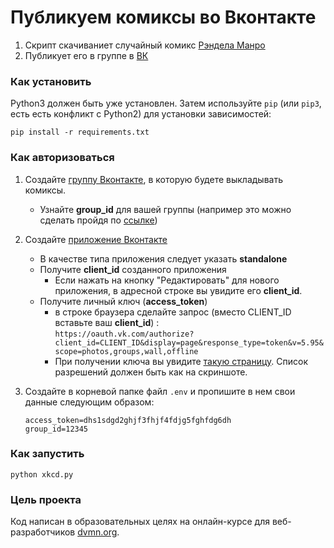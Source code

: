 # Публикуем комиксы во Вконтакте

1. Cкрипт скачиваниет случайный комикс [Рэндела Манро][xkcd]  
2. Публикует его в группе в [ВК][vc] 



### Как установить

Python3 должен быть уже установлен. 
Затем используйте `pip` (или `pip3`, есть есть конфликт с Python2) для установки зависимостей:
```
pip install -r requirements.txt
```


### Как авторизоваться
 
1. Создайте [группу Вконтакте][4], в которую будете выкладывать комиксы.
   * Узнайте __group_id__ для вашей группы (например это можно сделать пройдя по [ссылке][1])
   
2. Создайте [приложение Вконтакте][3]
   * В качестве типа приложения следует указать __standalone__
   * Получите __client_id__ созданного приложения
       * Если нажать на кнопку "Редактировать" для нового приложения, в адресной строке вы увидите его __client_id__.
   * Получите личный ключ (__access_token__)
       * в строке браузера сделайте запрос (вместо CLIENT_ID вставьте ваш __client_id__) :  
       `https://oauth.vk.com/authorize?client_id=CLIENT_ID&display=page&response_type=token&v=5.95&scope=photos,groups,wall,offline` 
       * При получении ключа вы увидите [такую страницу][2]. Список разрешений должен быть как на скриншоте.
         
3. Создайте в корневой папке файл ```.env``` и пропишите в нем свои данные следующим образом:  
     ```
     access_token=dhs1sdgd2ghjf3fhjf4fdjg5fghfdg6dh
     group_id=12345
     ``` 
     


### Как запустить
```
python xkcd.py
```

### Цель проекта

Код написан в образовательных целях на онлайн-курсе для веб-разработчиков [dvmn.org](https://dvmn.org/).

[xkcd]: https://xkcd.com/ "xkcd.com"
[vc]: https://vk.com "ВКонтакте"
[1]: http://regvk.com/id/ "Узнать ID страницы или группы ВКонтакте"
[2]: https://dvmn.org/media/filer_public/0b/cd/0bcd3fe4-8eb9-404c-9684-e34ec03662d7/test.png "Скриншот."
[3]: https://vk.com/apps?act=manage "Мои приложения."
[4]: https://vk.com/groups "Мои сообщества."